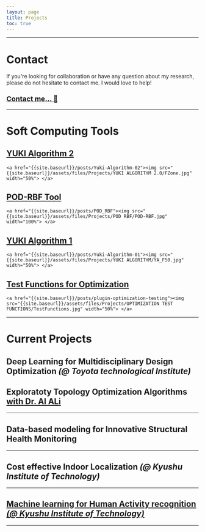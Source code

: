 ```yaml
---
layout: page
title: Projects
toc: true
---
```


---

# Contact

If you're looking for collaboration or have any question about my research, please do not hesitate to contact me.
I would love to help!

<h3 class="dynamic-title d-flex justify-content-center">
   <a target="_blank" rel="noopener noreferrer" href="mailto:benaissa@toyota-ti.ac.jp?subject=Hi"> <!-- Replace with "mailto:YOUREMAIL@ADDRESS.COM?subject=SUBJECT"  -->
        <span style="font-size:1.1em;"> Contact me... 📨</span>
   </a>
</h3>

---

# Soft Computing Tools

## <a href="{{site.baseurl}}/posts/Yuki-Algorithm-02"> YUKI Algorithm 2</a>

<p align="center">

    <a href="{{site.baseurl}}/posts/Yuki-Algorithm-02"><img src="{{site.baseurl}}/assets/files/Projects/YUKI ALGORITHM 2.0/FZone.jpg" width="50%"> </a>

</p>


## <a href="{{site.baseurl}}/posts/Yuki-Algorithm-02"> POD-RBF Tool</a>

<p align="center">

    <a href="{{site.baseurl}}/posts/POD_RBF"><img src="{{site.baseurl}}/assets/files/Projects/POD RBF/POD-RBF.jpg" width="100%"> </a>

</p>

## <a href="{{site.baseurl}}/posts/Yuki-Algorithm-01"> YUKI Algorithm 1</a>

<p align="center">

    <a href="{{site.baseurl}}/posts/Yuki-Algorithm-01"><img src="{{site.baseurl}}/assets/files/Projects/YUKI ALGORITHM/YA_F50.jpg" width="50%"> </a>

</p>

## <a href="{{site.baseurl}}/posts/plugin-optimization-testing"> Test Functions for Optimization </a>

<p align="center">

    <a href="{{site.baseurl}}/posts/plugin-optimization-testing"><img src="{{site.baseurl}}/assets/files/Projects/OPTIMIZATION TEST FUNCTIONS/TestFunctions.jpg" width="50%"> </a>

</p>

<!-- |<a href="{{site.baseurl}}/posts/Yuki-Algorithm-01"> YUKI Algorithm 1.0 <br> <a href="{{site.baseurl}}/posts/Yuki-Algorithm-01"> <img src="{{site.baseurl}}/assets/files/Projects/YUKI ALGORITHM/YA_F50.jpg" width="100%"> </a> |<a href="{{site.baseurl}}/posts/plugin-optimization-testing"> Test Functions for Optimization </a> <br> <a href="{{site.baseurl}}/posts/plugin-optimization-testing"><img src="{{site.baseurl}}/assets/files/Projects/OPTIMIZATION TEST FUNCTIONS/TestFunctions.jpg" width="60%"> </a> -->


---

# Current Projects

## Deep Learning for **Multidisciplinary Design Optimization** *(@ Toyota technological Institute)*

## Exploratoty Topology Optimization Algorithms <a target="_blank" href="https://musaddiqalali.github.io/">  with Dr. Al ALi  </a>

---

## Data-based modeling for **Innovative Structural Health Monitoring**


---

## Cost effective **Indoor Localization** *(@ Kyushu Institute of Technology)*

---

## <a href="{{site.baseurl}}/posts/Human-Activity-Recognition"> Machine learning for **Human Activity recognition** *(@ Kyushu Institute of Technology)* </a>

---
